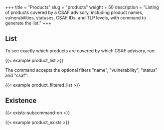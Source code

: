 +++
title = "Products"
slug = "products"
weight = 50
description = "Listing of products covered by a CSAF advisory, including product names, vulnerabilities, statuses, CSAF IDs, and TLP levels, with command to generate the list."
+++

## List

To see exactly which products are covered by which CSAF advisory, run:

{{< example product_list >}}

The command accepts the optional filters "name", "vulnerability", "status" and "csaf":

{{< example product_filtered_list >}}

## Existence

{{< exists-subcommand-en >}}

{{< example product_exists >}}
